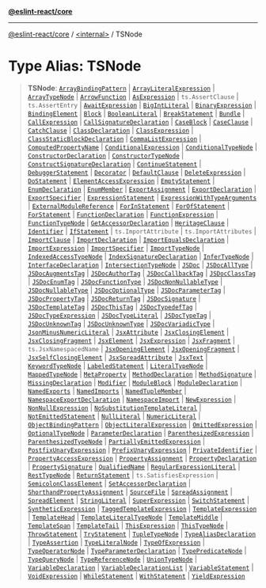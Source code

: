 [**@eslint-react/core**](../../README.md)

***

[@eslint-react/core](../../README.md) / [\<internal\>](../README.md) / TSNode

# Type Alias: TSNode

> **TSNode**: [`ArrayBindingPattern`](../interfaces/ArrayBindingPattern.md) \| [`ArrayLiteralExpression`](../interfaces/ArrayLiteralExpression.md) \| [`ArrayTypeNode`](../interfaces/ArrayTypeNode.md) \| [`ArrowFunction`](../interfaces/ArrowFunction.md) \| [`AsExpression`](../interfaces/AsExpression.md) \| `ts.AssertClause` \| `ts.AssertEntry` \| [`AwaitExpression`](../interfaces/AwaitExpression.md) \| [`BigIntLiteral`](../interfaces/BigIntLiteral.md) \| [`BinaryExpression`](../interfaces/BinaryExpression.md) \| [`BindingElement`](../interfaces/BindingElement.md) \| [`Block`](../interfaces/Block.md) \| [`BooleanLiteral`](BooleanLiteral.md) \| [`BreakStatement`](../interfaces/BreakStatement.md) \| [`Bundle`](../interfaces/Bundle.md) \| [`CallExpression`](../interfaces/CallExpression.md) \| [`CallSignatureDeclaration`](../interfaces/CallSignatureDeclaration.md) \| [`CaseBlock`](../interfaces/CaseBlock.md) \| [`CaseClause`](../interfaces/CaseClause.md) \| [`CatchClause`](../interfaces/CatchClause.md) \| [`ClassDeclaration`](../interfaces/ClassDeclaration.md) \| [`ClassExpression`](../interfaces/ClassExpression.md) \| [`ClassStaticBlockDeclaration`](../interfaces/ClassStaticBlockDeclaration.md) \| [`CommaListExpression`](../interfaces/CommaListExpression.md) \| [`ComputedPropertyName`](../interfaces/ComputedPropertyName.md) \| [`ConditionalExpression`](../interfaces/ConditionalExpression.md) \| [`ConditionalTypeNode`](../interfaces/ConditionalTypeNode.md) \| [`ConstructorDeclaration`](../interfaces/ConstructorDeclaration.md) \| [`ConstructorTypeNode`](../interfaces/ConstructorTypeNode.md) \| [`ConstructSignatureDeclaration`](../interfaces/ConstructSignatureDeclaration.md) \| [`ContinueStatement`](../interfaces/ContinueStatement.md) \| [`DebuggerStatement`](../interfaces/DebuggerStatement.md) \| [`Decorator`](../interfaces/Decorator.md) \| [`DefaultClause`](../interfaces/DefaultClause.md) \| [`DeleteExpression`](../interfaces/DeleteExpression.md) \| [`DoStatement`](../interfaces/DoStatement.md) \| [`ElementAccessExpression`](../interfaces/ElementAccessExpression.md) \| [`EmptyStatement`](../interfaces/EmptyStatement.md) \| [`EnumDeclaration`](../interfaces/EnumDeclaration.md) \| [`EnumMember`](../interfaces/EnumMember.md) \| [`ExportAssignment`](../interfaces/ExportAssignment.md) \| [`ExportDeclaration`](../interfaces/ExportDeclaration.md) \| [`ExportSpecifier`](../interfaces/ExportSpecifier.md) \| [`ExpressionStatement`](../interfaces/ExpressionStatement.md) \| [`ExpressionWithTypeArguments`](../interfaces/ExpressionWithTypeArguments.md) \| [`ExternalModuleReference`](../interfaces/ExternalModuleReference.md) \| [`ForInStatement`](../interfaces/ForInStatement.md) \| [`ForOfStatement`](../interfaces/ForOfStatement.md) \| [`ForStatement`](../interfaces/ForStatement.md) \| [`FunctionDeclaration`](../interfaces/FunctionDeclaration.md) \| [`FunctionExpression`](../interfaces/FunctionExpression.md) \| [`FunctionTypeNode`](../interfaces/FunctionTypeNode.md) \| [`GetAccessorDeclaration`](../interfaces/GetAccessorDeclaration.md) \| [`HeritageClause`](../interfaces/HeritageClause.md) \| [`Identifier`](../interfaces/Identifier.md) \| [`IfStatement`](../interfaces/IfStatement.md) \| `ts.ImportAttribute` \| `ts.ImportAttributes` \| [`ImportClause`](../interfaces/ImportClause.md) \| [`ImportDeclaration`](../interfaces/ImportDeclaration.md) \| [`ImportEqualsDeclaration`](../interfaces/ImportEqualsDeclaration.md) \| [`ImportExpression`](../interfaces/ImportExpression.md) \| [`ImportSpecifier`](../interfaces/ImportSpecifier.md) \| [`ImportTypeNode`](../interfaces/ImportTypeNode.md) \| [`IndexedAccessTypeNode`](../interfaces/IndexedAccessTypeNode.md) \| [`IndexSignatureDeclaration`](../interfaces/IndexSignatureDeclaration.md) \| [`InferTypeNode`](../interfaces/InferTypeNode.md) \| [`InterfaceDeclaration`](../interfaces/InterfaceDeclaration.md) \| [`IntersectionTypeNode`](../interfaces/IntersectionTypeNode.md) \| [`JSDoc`](../interfaces/JSDoc.md) \| [`JSDocAllType`](../interfaces/JSDocAllType.md) \| [`JSDocAugmentsTag`](../interfaces/JSDocAugmentsTag.md) \| [`JSDocAuthorTag`](../interfaces/JSDocAuthorTag.md) \| [`JSDocCallbackTag`](../interfaces/JSDocCallbackTag.md) \| [`JSDocClassTag`](../interfaces/JSDocClassTag.md) \| [`JSDocEnumTag`](../interfaces/JSDocEnumTag.md) \| [`JSDocFunctionType`](../interfaces/JSDocFunctionType.md) \| [`JSDocNonNullableType`](../interfaces/JSDocNonNullableType.md) \| [`JSDocNullableType`](../interfaces/JSDocNullableType.md) \| [`JSDocOptionalType`](../interfaces/JSDocOptionalType.md) \| [`JSDocParameterTag`](../interfaces/JSDocParameterTag.md) \| [`JSDocPropertyTag`](../interfaces/JSDocPropertyTag.md) \| [`JSDocReturnTag`](../interfaces/JSDocReturnTag.md) \| [`JSDocSignature`](../interfaces/JSDocSignature.md) \| [`JSDocTemplateTag`](../interfaces/JSDocTemplateTag.md) \| [`JSDocThisTag`](../interfaces/JSDocThisTag.md) \| [`JSDocTypedefTag`](../interfaces/JSDocTypedefTag.md) \| [`JSDocTypeExpression`](../interfaces/JSDocTypeExpression.md) \| [`JSDocTypeLiteral`](../interfaces/JSDocTypeLiteral.md) \| [`JSDocTypeTag`](../interfaces/JSDocTypeTag.md) \| [`JSDocUnknownTag`](../interfaces/JSDocUnknownTag.md) \| [`JSDocUnknownType`](../interfaces/JSDocUnknownType.md) \| [`JSDocVariadicType`](../interfaces/JSDocVariadicType.md) \| [`JsonMinusNumericLiteral`](../interfaces/JsonMinusNumericLiteral.md) \| [`JsxAttribute`](../interfaces/JsxAttribute.md) \| [`JsxClosingElement`](../interfaces/JsxClosingElement.md) \| [`JsxClosingFragment`](../interfaces/JsxClosingFragment.md) \| [`JsxElement`](../interfaces/JsxElement.md) \| [`JsxExpression`](../interfaces/JsxExpression.md) \| [`JsxFragment`](../interfaces/JsxFragment.md) \| `ts.JsxNamespacedName` \| [`JsxOpeningElement`](../interfaces/JsxOpeningElement.md) \| [`JsxOpeningFragment`](../interfaces/JsxOpeningFragment.md) \| [`JsxSelfClosingElement`](../interfaces/JsxSelfClosingElement.md) \| [`JsxSpreadAttribute`](../interfaces/JsxSpreadAttribute.md) \| [`JsxText`](../interfaces/JsxText.md) \| [`KeywordTypeNode`](../interfaces/KeywordTypeNode.md) \| [`LabeledStatement`](../interfaces/LabeledStatement.md) \| [`LiteralTypeNode`](../interfaces/LiteralTypeNode.md) \| [`MappedTypeNode`](../interfaces/MappedTypeNode.md) \| [`MetaProperty`](../interfaces/MetaProperty.md) \| [`MethodDeclaration`](../interfaces/MethodDeclaration.md) \| [`MethodSignature`](../interfaces/MethodSignature.md) \| [`MissingDeclaration`](../interfaces/MissingDeclaration.md) \| [`Modifier`](Modifier.md) \| [`ModuleBlock`](../interfaces/ModuleBlock.md) \| [`ModuleDeclaration`](../interfaces/ModuleDeclaration.md) \| [`NamedExports`](../interfaces/NamedExports.md) \| [`NamedImports`](../interfaces/NamedImports.md) \| [`NamedTupleMember`](../interfaces/NamedTupleMember.md) \| [`NamespaceExportDeclaration`](../interfaces/NamespaceExportDeclaration.md) \| [`NamespaceImport`](../interfaces/NamespaceImport.md) \| [`NewExpression`](../interfaces/NewExpression.md) \| [`NonNullExpression`](../interfaces/NonNullExpression.md) \| [`NoSubstitutionTemplateLiteral`](../interfaces/NoSubstitutionTemplateLiteral.md) \| [`NotEmittedStatement`](../interfaces/NotEmittedStatement.md) \| [`NullLiteral`](../interfaces/NullLiteral.md) \| [`NumericLiteral`](../interfaces/NumericLiteral.md) \| [`ObjectBindingPattern`](../interfaces/ObjectBindingPattern.md) \| [`ObjectLiteralExpression`](../interfaces/ObjectLiteralExpression.md) \| [`OmittedExpression`](../interfaces/OmittedExpression.md) \| [`OptionalTypeNode`](../interfaces/OptionalTypeNode.md) \| [`ParameterDeclaration`](../interfaces/ParameterDeclaration.md) \| [`ParenthesizedExpression`](../interfaces/ParenthesizedExpression.md) \| [`ParenthesizedTypeNode`](../interfaces/ParenthesizedTypeNode.md) \| [`PartiallyEmittedExpression`](../interfaces/PartiallyEmittedExpression.md) \| [`PostfixUnaryExpression`](../interfaces/PostfixUnaryExpression.md) \| [`PrefixUnaryExpression`](../interfaces/PrefixUnaryExpression.md) \| [`PrivateIdentifier`](../interfaces/PrivateIdentifier.md) \| [`PropertyAccessExpression`](../interfaces/PropertyAccessExpression.md) \| [`PropertyAssignment`](../interfaces/PropertyAssignment.md) \| [`PropertyDeclaration`](../interfaces/PropertyDeclaration.md) \| [`PropertySignature`](../interfaces/PropertySignature.md) \| [`QualifiedName`](../interfaces/QualifiedName.md) \| [`RegularExpressionLiteral`](../interfaces/RegularExpressionLiteral.md) \| [`RestTypeNode`](../interfaces/RestTypeNode.md) \| [`ReturnStatement`](../interfaces/ReturnStatement.md) \| `ts.SatisfiesExpression` \| [`SemicolonClassElement`](../interfaces/SemicolonClassElement.md) \| [`SetAccessorDeclaration`](../interfaces/SetAccessorDeclaration.md) \| [`ShorthandPropertyAssignment`](../interfaces/ShorthandPropertyAssignment.md) \| [`SourceFile`](../interfaces/SourceFile.md) \| [`SpreadAssignment`](../interfaces/SpreadAssignment.md) \| [`SpreadElement`](../interfaces/SpreadElement.md) \| [`StringLiteral`](../interfaces/StringLiteral.md) \| [`SuperExpression`](../interfaces/SuperExpression.md) \| [`SwitchStatement`](../interfaces/SwitchStatement.md) \| [`SyntheticExpression`](../interfaces/SyntheticExpression.md) \| [`TaggedTemplateExpression`](../interfaces/TaggedTemplateExpression.md) \| [`TemplateExpression`](../interfaces/TemplateExpression.md) \| [`TemplateHead`](../interfaces/TemplateHead.md) \| [`TemplateLiteralTypeNode`](../interfaces/TemplateLiteralTypeNode.md) \| [`TemplateMiddle`](../interfaces/TemplateMiddle.md) \| [`TemplateSpan`](../interfaces/TemplateSpan.md) \| [`TemplateTail`](../interfaces/TemplateTail.md) \| [`ThisExpression`](../interfaces/ThisExpression.md) \| [`ThisTypeNode`](../interfaces/ThisTypeNode.md) \| [`ThrowStatement`](../interfaces/ThrowStatement.md) \| [`TryStatement`](../interfaces/TryStatement.md) \| [`TupleTypeNode`](../interfaces/TupleTypeNode.md) \| [`TypeAliasDeclaration`](../interfaces/TypeAliasDeclaration.md) \| [`TypeAssertion`](../interfaces/TypeAssertion.md) \| [`TypeLiteralNode`](../interfaces/TypeLiteralNode.md) \| [`TypeOfExpression`](../interfaces/TypeOfExpression.md) \| [`TypeOperatorNode`](../interfaces/TypeOperatorNode.md) \| [`TypeParameterDeclaration`](../interfaces/TypeParameterDeclaration.md) \| [`TypePredicateNode`](../interfaces/TypePredicateNode.md) \| [`TypeQueryNode`](../interfaces/TypeQueryNode.md) \| [`TypeReferenceNode`](../interfaces/TypeReferenceNode.md) \| [`UnionTypeNode`](../interfaces/UnionTypeNode.md) \| [`VariableDeclaration`](../interfaces/VariableDeclaration.md) \| [`VariableDeclarationList`](../interfaces/VariableDeclarationList.md) \| [`VariableStatement`](../interfaces/VariableStatement.md) \| [`VoidExpression`](../interfaces/VoidExpression.md) \| [`WhileStatement`](../interfaces/WhileStatement.md) \| [`WithStatement`](../interfaces/WithStatement.md) \| [`YieldExpression`](../interfaces/YieldExpression.md)
